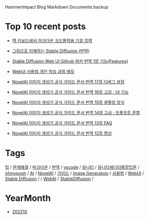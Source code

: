 HammerImpact Blog Markdown Documents backup

# Top 10 recent posts

- [맥 키보드에서 마크다운 코드블럭용 기호 입력](posts/20221023/20221023025629/index.md)

- [그림으로 이해하는 Stable Diffusion (번역)](posts/20221021/20221021063238/index.md)

- [Stable Diffusion Web UI Github 위키 번역 1장 기능(Features)](posts/20221020/20221020040131/index.md)

- [WebUI 사용법 개인 학습 과정 메모](posts/20221019/20221019142847/index.md)

- [NovelAI 이미지 생성기 공식 가이드 문서 번역 17장 디버그 설정](posts/20221018/20221018231727/index.md)

- [NovelAI 이미지 생성기 공식 가이드 문서 번역 16장 고급 : UI 기능](posts/20221018/20221018230603/index.md)

- [NovelAI 이미지 생성기 공식 가이드 문서 번역 15장 샘플링 방식](posts/20221018/20221018230424/index.md)

- [NovelAI 이미지 생성기 공식 가이드 문서 번역 14장 고급 : 프롬프트 혼합](posts/20221018/20221018224545/index.md)

- [NovelAI 이미지 생성기 공식 가이드 문서 번역 13장 FAQ](posts/20221018/20221018215719/index.md)

- [NovelAI 이미지 생성기 공식 가이드 문서 번역 12장 향상](posts/20221018/20221018170748/index.md)

# Tags

[팁](links_tag.md#팁) / [문제해결](links_tag.md#문제해결) / [마크다운](links_tag.md#마크다운) / [번역](links_tag.md#번역) / [vscode](links_tag.md#vscode) / [유니티](links_tag.md#유니티) / [유니티에디터확장입문](links_tag.md#유니티에디터확장입문) / [ohmyposh](links_tag.md#ohmyposh) / [AI](links_tag.md#ai) / [NovelAI](links_tag.md#novelai) / [가이드](links_tag.md#가이드) / [Image Generation](links_tag.md#image-generation) / [사용법](links_tag.md#사용법) / [WebUI](links_tag.md#webui) / [Stable Diffusion](links_tag.md#stable-diffusion) / [](links_tag.md#) / [WebAI](links_tag.md#webai) / [StableDiffusion](links_tag.md#stablediffusion) / 

# YearMonth

- [202210](links_date.md#202210)



